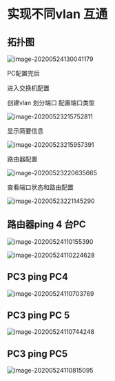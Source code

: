 # 实现不同vlan 互通

## 拓扑图

![image-20200524130041179](img/image-20200524130041179.png)



PC配置完后



进入交换机配置

创建vlan 划分端口  配置端口类型

![image-20200523215752811](img/image-20200523215752811.png)

显示简要信息

![image-20200523215957391](img/image-20200523215957391.png)



路由器配置

![image-20200523220635665](img/image-20200523220635665.png)



查看端口状态和路由配置

![image-20200523221145290](img/image-20200523221145290.png)





## 路由器ping 4 台PC

![image-20200524110155390](img/image-20200524110155390.png)

![image-20200524110224628](img/image-20200524110224628.png)



## PC3 ping PC4

![image-20200524110703769](img/image-20200524110703769.png)



## PC3 ping PC 5

![image-20200524110744248](img/image-20200524110744248.png)



## PC3 ping PC5

![image-20200524110815095](img/image-20200524110815095.png)






